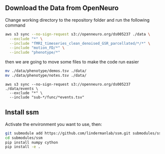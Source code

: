## Download the Data from OpenNeuro
Change working directory to the repository folder and run the following command
```bash
aws s3 sync --no-sign-request s3://openneuro.org/ds005237 ./data \
  --exclude "*" \
  --include "fMRI_timeseries_clean_denoised_GSR_parcellated/*/*" \
  --include "motion_FD/*" \
  --include "phenotype/*"
```
then we are going to move some files to make the code run easier
```bash
mv ./data/phenotype/demos.tsv ./data/
mv ./data/phenotype/notes.tsv ./data/
```
```
aws s3 sync --no-sign-request s3://openneuro.org/ds005237 ./data/events \
  --exclude "*" \
  --include "sub-*/func/*events.tsv"
```
## Install ssm
Activate the environment you want to use, then:
```bash
git submodule add https://github.com/lindermanlab/ssm.git submodules/ssm
cd submodules/ssm
pip install numpy cython
pip install -e .
```
